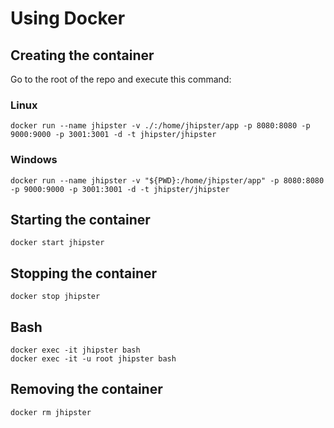 # Using Docker

## Creating the container

Go to the root of the repo and execute this command:

### Linux
```shell
docker run --name jhipster -v ./:/home/jhipster/app -p 8080:8080 -p 9000:9000 -p 3001:3001 -d -t jhipster/jhipster
```

### Windows
```shell
docker run --name jhipster -v "${PWD}:/home/jhipster/app" -p 8080:8080 -p 9000:9000 -p 3001:3001 -d -t jhipster/jhipster
```

## Starting the container
```shell
docker start jhipster
```

## Stopping the container
```shell
docker stop jhipster
```

## Bash
```shell
docker exec -it jhipster bash
docker exec -it -u root jhipster bash
```

## Removing the container
```shell
docker rm jhipster
```